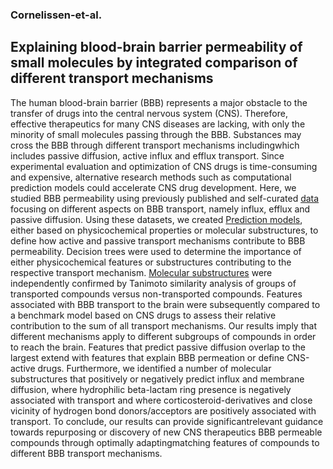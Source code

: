 ### Cornelissen-et-al.

## Explaining blood-brain barrier permeability of small molecules by integrated comparison of different transport mechanisms

The human blood-brain barrier (BBB) represents a major obstacle to the transfer of drugs into the central nervous system (CNS). Therefore, effective therapeutics for many CNS diseases are lacking, with only the minority of small molecules passing through the BBB. Substances may cross the BBB through different transport mechanisms includingwhich includes passive diffusion, active influx and efflux transport. Since experimental evaluation and optimization of CNS drugs is time-consuming and expensive, alternative research methods such as computational prediction models could accelerate CNS drug development. Here, we studied BBB permeability using previously published and self-curated [data](https://github.com/bartwesterman/Cornelissen-et-al./tree/Prediction-models) focusing on different aspects on BBB transport, namely influx, efflux and passive diffusion. Using these datasets, we created [Prediction models](https://github.com/bartwesterman/Cornelissen-et-al./tree/Prediction-models), either based on physicochemical properties or molecular substructures, to define how active and passive transport mechanisms contribute to BBB permeability. Decision trees were used to determine the importance of either physicochemical features or substructures contributing to the respective transport mechanism. [Molecular substructures](https://github.com/bartwesterman/Cornelissen-et-al./tree/Representation-of-molecules) were independently confirmed by Tanimoto similarity analysis of groups of transported compounds versus non-transported compounds. Features associated with BBB transport to the brain were subsequently compared to a benchmark model based on CNS drugs to assess their relative contribution to the sum of all transport mechanisms.  Our results imply that different mechanisms apply to different subgroups of compounds in order to reach the brain. Features that predict passive diffusion overlap to the largest extend with features that explain BBB permeation or define CNS-active drugs. Furthermore, we identified a number of molecular substructures that positively or negatively predict influx and membrane diffusion, where hydrophilic beta-lactam ring presence is negatively associated with transport and where corticosteroid-derivatives and close vicinity of hydrogen bond donors/acceptors are positively associated with transport. To conclude, our results can provide significantrelevant guidance towards repurposing or discovery of new CNS therapeutics BBB permeable compounds through optimally adaptingmatching features of compounds to different BBB transport mechanisms.


